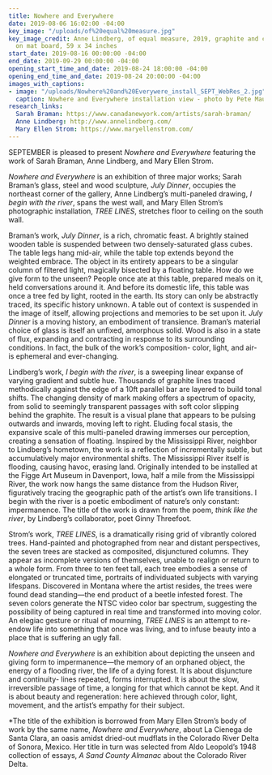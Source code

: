 ```yaml
---
title: Nowhere and Everywhere
date: 2019-08-06 16:02:00 -04:00
key_image: "/uploads/of%20equal%20measure.jpg"
key_image_credit: Anne Lindberg, of equal measure, 2019, graphite and colored pencil
  on mat board, 59 x 34 inches
start_date: 2019-08-16 00:00:00 -04:00
end_date: 2019-09-29 00:00:00 -04:00
opening_start_time_and_date: 2019-08-24 18:00:00 -04:00
opening_end_time_and_date: 2019-08-24 20:00:00 -04:00
images_with_captions:
- image: "/uploads/Nowhere%20and%20Everywere_install_SEPT_WebRes_2.jpg"
  caption: Nowhere and Everywhere installation view - photo by Pete Mauney
research_links:
  Sarah Braman: https://www.canadanewyork.com/artists/sarah-braman/
  Anne Lindberg: http://www.annelindberg.com/
  Mary Ellen Strom: https://www.maryellenstrom.com/
---
```


SEPTEMBER is pleased to present *Nowhere and Everywhere* featuring the work of Sarah Braman, Anne Lindberg, and Mary Ellen Strom.

*Nowhere and Everywhere* is an exhibition of three major works; Sarah Braman’s glass, steel and wood sculpture, *July Dinner*, occupies the northeast corner of the gallery, Anne Lindberg’s multi-paneled drawing, *I begin with the river*, spans the west wall, and Mary Ellen Strom’s photographic installation, *TREE LINES*, stretches floor to ceiling on the south wall. 

Braman’s work, *July Dinner*, is a rich, chromatic feast. A brightly stained wooden table is suspended between two densely-saturated glass cubes. The table legs hang mid-air, while the table top extends beyond the weighted embrace. The object in its entirety appears to be a singular column of filtered light, magically bisected by a floating table. How do we give form to the unseen? People once ate at this table, prepared meals on it, held conversations around it. And before its domestic life, this table was once a tree fed by light, rooted in the earth. Its story can only be abstractly traced, its specific history unknown. A table out of context is suspended in the image of itself, allowing projections and memories to be set upon it. *July Dinner* is a moving history, an embodiment of transience. Braman’s material choice of glass is itself an unfixed, amorphous solid. Wood is also in a state of flux, expanding and contracting in response to its surrounding conditions. In fact, the bulk of the work’s composition- color, light, and air- is ephemeral and ever-changing.

Lindberg’s work, *I begin with the river*, is a sweeping linear expanse of varying gradient and subtle hue. Thousands of graphite lines traced methodically against the edge of a 10ft parallel bar are layered to build tonal shifts. The changing density of mark making offers a spectrum of opacity, from solid to seemingly transparent passages with soft color slipping behind the graphite. The result is a visual plane that appears to be pulsing outwards and inwards, moving left to right. Eluding focal stasis, the expansive scale of this multi-paneled drawing immerses our perception, creating a sensation of floating. Inspired by the Mississippi River, neighbor to Lindberg’s hometown, the work is a reflection of incrementally subtle, but accumulatively major environmental shifts. The Mississippi River itself is flooding, causing havoc, erasing land. Originally intended to be installed at the Figge Art Museum in Davenport, Iowa, half a mile from the Mississippi River, the work now hangs the same distance from the Hudson River, figuratively tracing the geographic path of the artist’s own life transitions. I begin with the river is a poetic embodiment of nature’s only constant: impermanence. The title of the work is drawn from the poem, *think like the river*, by Lindberg’s collaborator, poet Ginny Threefoot.

Strom’s work, *TREE LINES*, is a dramatically rising grid of vibrantly colored trees. Hand-painted and photographed from near and distant perspectives, the seven trees are stacked as composited, disjunctured columns. They appear as incomplete versions of themselves, unable to realign or return to a whole form. From three to ten feet tall, each tree embodies a sense of elongated or truncated time, portraits of individuated subjects with varying lifespans. Discovered in Montana where the artist resides, the trees were found dead standing—the end product of a beetle infested forest. The seven colors generate the NTSC video color bar spectrum, suggesting the possibility of being captured in real time and transformed into moving color. An elegiac gesture or ritual of mourning, *TREE LINES* is an attempt to re-endow life into something that once was living, and to infuse beauty into a place that is suffering an ugly fall.

*Nowhere and Everywhere* is an exhibition about depicting the unseen and giving form to impermanence—the memory of an orphaned object, the energy of a flooding river, the life of a dying forest. It is about disjuncture and continuity- lines repeated, forms interrupted. It is about the slow, irreversible passage of time, a longing for that which cannot be kept. And it is about beauty and regeneration: here achieved through color, light, movement, and the artist’s empathy for their subject.

*The title of the exhibition is borrowed from Mary Ellen Strom’s body of work by the same name, *Nowhere and Everywhere*, about La Cienega de Santa Clara, an oasis amidst dried-out mudflats in the Colorado River Delta of Sonora, Mexico. Her title in turn was selected from Aldo Leopold’s 1948 collection of essays, *A Sand County Almanac* about the Colorado River Delta.